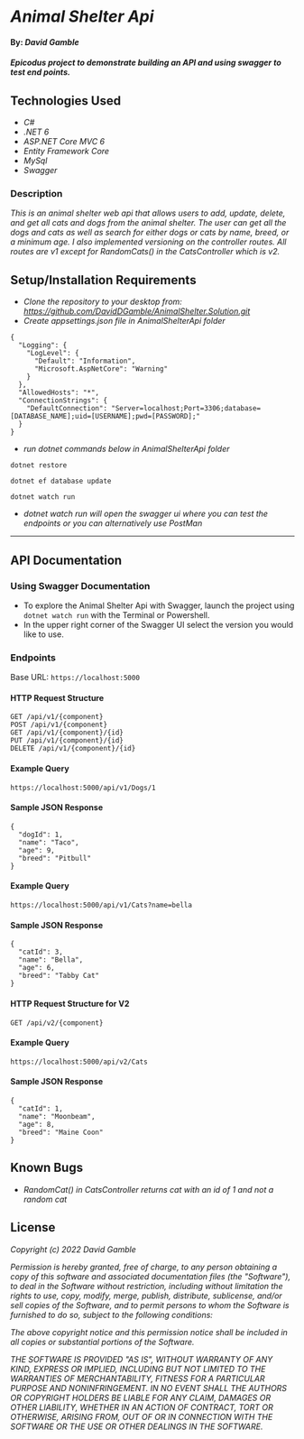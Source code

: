 # _Animal Shelter Api_

#### By: _**David Gamble**_

#### _Epicodus project to demonstrate building an API and using swagger to test end points._

## Technologies Used

* _C#_
* _.NET 6_
* _ASP.NET Core MVC 6_
* _Entity Framework Core_
* _MySql_
* _Swagger_

### Description

_This is an animal shelter web api that allows users to add, update, delete, and get all cats and dogs from the animal shelter.  The user can get all the dogs and cats as well as search for either dogs or cats by name, breed, or a minimum age.  I also implemented versioning on the controller routes.  All routes are v1 except for RandomCats() in the CatsController which is v2._

## Setup/Installation Requirements

* _Clone the repository to your desktop from: https://github.com/DavidDGamble/AnimalShelter.Solution.git_
* _Create appsettings.json file in AnimalShelterApi folder_
```
{
  "Logging": {
    "LogLevel": {
      "Default": "Information",
      "Microsoft.AspNetCore": "Warning"
    }
  },
  "AllowedHosts": "*",
  "ConnectionStrings": {
    "DefaultConnection": "Server=localhost;Port=3306;database=[DATABASE_NAME];uid=[USERNAME];pwd=[PASSWORD];"
  }
}
```
* _run dotnet commands below in AnimalShelterApi folder_
```
dotnet restore
```
```
dotnet ef database update
```
```
dotnet watch run
```
* _dotnet watch run will open the swagger ui where you can test the endpoints or you can alternatively use PostMan_
------------------------------

## API Documentation

### Using Swagger Documentation 

* To explore the Animal Shelter Api with Swagger, launch the project using `dotnet watch run` with the Terminal or Powershell.
* In the upper right corner of the Swagger UI select the version you would like to use.

### Endpoints
Base URL: `https://localhost:5000`

#### HTTP Request Structure
```
GET /api/v1/{component}
POST /api/v1/{component}
GET /api/v1/{component}/{id}
PUT /api/v1/{component}/{id}
DELETE /api/v1/{component}/{id}
```

#### Example Query
```
https://localhost:5000/api/v1/Dogs/1
```

#### Sample JSON Response
```
{
  "dogId": 1,
  "name": "Taco",
  "age": 9,
  "breed": "Pitbull"
} 
```

#### Example Query
```
https://localhost:5000/api/v1/Cats?name=bella
```

#### Sample JSON Response
``` 
{
  "catId": 3,
  "name": "Bella",
  "age": 6,
  "breed": "Tabby Cat"
}
```

#### HTTP Request Structure for V2
```
GET /api/v2/{component}
```

#### Example Query
```
https://localhost:5000/api/v2/Cats
```

#### Sample JSON Response
``` 
{
  "catId": 1,
  "name": "Moonbeam",
  "age": 8,
  "breed": "Maine Coon"
}
```

## Known Bugs

* _RandomCat() in CatsController returns cat with an id of 1 and not a random cat_

## License

_Copyright (c) 2022 David Gamble_

_Permission is hereby granted, free of charge, to any person obtaining a copy of this software and associated documentation files (the "Software"), to deal in the Software without restriction, including without limitation the rights to use, copy, modify, merge, publish, distribute, sublicense, and/or sell copies of the Software, and to permit persons to whom the Software is furnished to do so, subject to the following conditions:_

_The above copyright notice and this permission notice shall be included in all copies or substantial portions of the Software._

_THE SOFTWARE IS PROVIDED "AS IS", WITHOUT WARRANTY OF ANY KIND, EXPRESS OR IMPLIED, INCLUDING BUT NOT LIMITED TO THE WARRANTIES OF MERCHANTABILITY, FITNESS FOR A PARTICULAR PURPOSE AND NONINFRINGEMENT. IN NO EVENT SHALL THE AUTHORS OR COPYRIGHT HOLDERS BE LIABLE FOR ANY CLAIM, DAMAGES OR OTHER LIABILITY, WHETHER IN AN ACTION OF CONTRACT, TORT OR OTHERWISE, ARISING FROM, OUT OF OR IN CONNECTION WITH THE SOFTWARE OR THE USE OR OTHER DEALINGS IN THE SOFTWARE._
